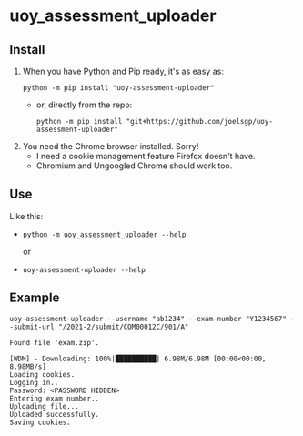 # uoy_assessment_uploader

## Install
1. When you have Python and Pip ready, it's as easy as:
   ```shell
   python -m pip install "uoy-assessment-uploader"
   ```
   - or, directly from the repo:
      ```shell
      python -m pip install "git+https://github.com/joelsgp/uoy-assessment-uploader"
      ```
2. You need the Chrome browser installed. Sorry!
    - I need a cookie management feature Firefox doesn't have.
    - Chromium and Ungoogled Chrome should work too.

## Use
Like this:
- ```shell
  python -m uoy_assessment_uploader --help
  ```
  or
- ```shell
  uoy-assessment-uploader --help
  ```
  
## Example
```shell
uoy-assessment-uploader --username "ab1234" --exam-number "Y1234567" --submit-url "/2021-2/submit/COM00012C/901/A"
```
```
Found file 'exam.zip'.

[WDM] - Downloading: 100%|██████████| 6.98M/6.98M [00:00<00:00, 8.98MB/s]
Loading cookies.
Logging in..
Password: <PASSWORD HIDDEN>
Entering exam number..
Uploading file...
Uploaded successfully.
Saving cookies.
```
